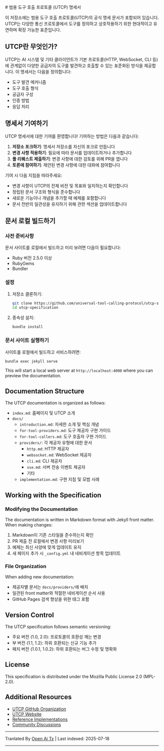 <translate-content># 범용 도구 호출 프로토콜 (UTCP) 명세서

이 저장소에는 범용 도구 호출 프로토콜(UTCP)의 공식 명세 문서가 포함되어 있습니다. UTCP는 다양한 통신 프로토콜에서 도구를 정의하고 상호작용하기 위한 현대적이고 유연하며 확장 가능한 표준입니다.

## UTCP란 무엇인가?

UTCP는 AI 시스템 및 기타 클라이언트가 기본 프로토콜(HTTP, WebSocket, CLI 등)에 관계없이 다양한 공급자의 도구를 발견하고 호출할 수 있는 표준화된 방식을 제공합니다. 이 명세서는 다음을 정의합니다:

- 도구 발견 메커니즘
- 도구 호출 형식
- 공급자 구성
- 인증 방법
- 응답 처리

## 명세서 기여하기

UTCP 명세서에 대한 기여를 환영합니다! 기여하는 방법은 다음과 같습니다:

1. **저장소 포크하기**: 명세서 저장소를 자신의 포크로 만듭니다
2. **변경 사항 적용하기**: 필요에 따라 문서를 업데이트하거나 추가합니다
3. **풀 리퀘스트 제출하기**: 변경 사항에 대한 검토를 위해 PR을 엽니다
4. **토론에 참여하기**: 제안된 변경 사항에 대한 대화에 참여합니다

기여 시 다음 지침을 따라주세요:

- 변경 사항이 UTCP의 전체 비전 및 목표와 일치하는지 확인합니다
- 정립된 문서 구조와 형식을 준수합니다
- 새로운 기능이나 개념을 추가할 때 예제를 포함합니다
- 문서 전반의 일관성을 유지하기 위해 관련 섹션을 업데이트합니다

## 문서 로컬 빌드하기

### 사전 준비사항

문서 사이트를 로컬에서 빌드하고 미리 보려면 다음이 필요합니다:

- Ruby 버전 2.5.0 이상
- RubyGems
- Bundler

### 설정

1. 저장소 클론하기:</translate-content>
   ```bash
   git clone https://github.com/universal-tool-calling-protocol/utcp-specification.git
   cd utcp-specification
   ```
2. 종속성 설치:

   ```bash
   bundle install
   ```
### 문서 사이트 실행하기

사이트를 로컬에서 빌드하고 서비스하려면:


```bash
bundle exec jekyll serve
```
This will start a local web server at `http://localhost:4000` where you can preview the documentation.

## Documentation Structure

The UTCP documentation is organized as follows:

- `index.md`: 홈페이지 및 UTCP 소개
- `docs/`
  - `introduction.md`: 자세한 소개 및 핵심 개념
  - `for-tool-providers.md`: 도구 제공자 구현 가이드
  - `for-tool-callers.md`: 도구 호출자 구현 가이드
  - `providers/`: 각 제공자 유형에 대한 문서
    - `http.md`: HTTP 제공자
    - `websocket.md`: WebSocket 제공자
    - `cli.md`: CLI 제공자
    - `sse.md`: 서버 전송 이벤트 제공자
    - 기타
  - `implementation.md`: 구현 지침 및 모범 사례

## Working with the Specification

### Modifying the Documentation

The documentation is written in Markdown format with Jekyll front matter. When making changes:

1. Markdown이 기존 스타일을 준수하는지 확인
2. PR 제출 전 로컬에서 변경 사항 미리보기
3. 예제는 최신 사양에 맞게 업데이트 유지
4. 새 페이지 추가 시 `_config.yml` 내 네비게이션 항목 업데이트

### File Organization

When adding new documentation:

- 제공자별 문서는 `docs/providers/`에 배치
- 일관된 front matter와 적절한 네비게이션 순서 사용
- GitHub Pages 검색 향상을 위한 태그 포함

## Version Control

The UTCP specification follows semantic versioning:

- 주요 버전 (1.0, 2.0): 프로토콜의 호환성 깨는 변경
- 부 버전 (1.1, 1.2): 하위 호환되는 신규 기능 추가
- 패치 버전 (1.0.1, 1.0.2): 하위 호환되는 버그 수정 및 명확화

## License

This specification is distributed under the Mozilla Public License 2.0 (MPL-2.0).

## Additional Resources

- [UTCP GitHub Organization](https://github.com/universal-tool-calling-protocol)
- [UTCP Website](https://utcp.io)
- [Reference Implementations](https://github.com/universal-tool-calling-protocol/python-utcp)
- [Community Discussions](https://github.com/universal-tool-calling-protocol/utcp-specification/discussions)



---

Tranlated By [Open Ai Tx](https://github.com/OpenAiTx/OpenAiTx) | Last indexed: 2025-07-18

---